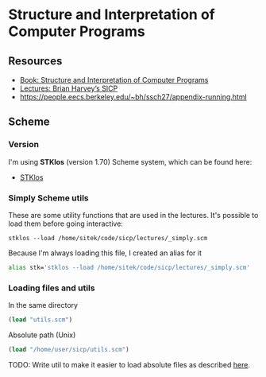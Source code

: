 # Structure and Interpretation of Computer Programs

## Resources

- [Book: Structure and Interpretation of Computer Programs](https://sarabander.github.io/sicp/html/index.xhtml)
- [Lectures: Brian Harvey’s SICP](https://archive.org/details/ucberkeley_webcast_l28HAzKy0N8)
- https://people.eecs.berkeley.edu/~bh/ssch27/appendix-running.html

## Scheme

### Version

I'm using **STKlos** (version 1.70) Scheme system, which can be found here:

- [STKlos](https://stklos.net/index.html)


### Simply Scheme utils

These are some utility functions that are used in the lectures. It's possible to load them before going interactive: 
```shell
stklos --load /home/sitek/code/sicp/lectures/_simply.scm
```

Because I'm always loading this file, I created an alias for it

```bash
alias stk='stklos --load /home/sitek/code/sicp/lectures/_simply.scm'
```

### Loading files and utils

In the same directory
```scm
(load "utils.scm")
```

Absolute path (Unix)
```scm
(load "/home/user/sicp/utils.scm")
```

TODO: Write util to make it easier to load absolute files as described [here](https://people.eecs.berkeley.edu/~bh/ssch27/appendix-running.html#text2).


